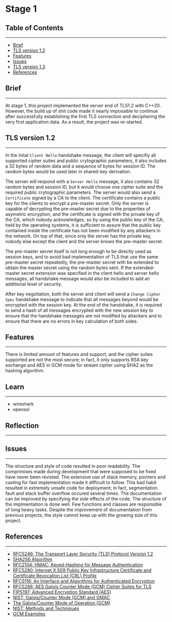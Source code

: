 # Stage 1

## Table of Contents
---
- [Brief](#brief)
- [TLS version 1.2](#tls-version-12)
- [Features](#features)
- [Issues](#issues)
- [TLS version 1.3](#tls-version-13)
- [References](#references)

## Brief
---
At stage 1, this project implemented the server end of TLS1.2 with C++20. However, the build up of shit code made it nearly impossible to continue after successfully establishing the first TLS connection and deciphering the very first application data. As a result, the project was re-started.


## TLS version 1.2
---
In the inital `Client Hello` handshake message, the client will specifiy all supported cipher suites and public crytographic parameters, it also includes a 32 bytes of random data and a sequence of bytes for session ID. The random bytes would be used later in shared-key derivation. 

The server will respond with a `Server Hello` message, it also contains 32 random bytes and session ID, but it would choose one cipher suite and the required public crytographic parameters. The server would also send a `Certificate` signed by a CA to the client. The certificate contains a public key for the clients to encrypt a pre-master secret. Only the server is capable of decrypting the pre-master secret due to the properties of asymetric encryption, and the certificate is signed with the private key of the CA, which nobody acknowledges, so by using the public key of the CA, held by the operating systems, it is sufficient to assure that the public key contained inside the certificate has not been modified by any attackers in the network. On top of that, since only the server has the private key, nobody else except the client and the server knows the pre-master secret. 

The pre-master secret itself is not long enough to be directly used as session keys, and to avoid bad implementation of TLS that use the same pre-master secret repeatedly, the pre-master secret with be extended to obtain the master secret using the random bytes sent. If the extended-master secret extension was specified in the client hello and server hello messages, all handshake message would also be included to add an additional level of security. 

After key negotiation, both the server and client will send a `Change Cipher Spec` handshake message to indicate that all messages beyond would be encrypted with the session key. At the end of the handshake, it is required to send a hash of all messages encrypted with the new session key to ensure that the handshake messages are not modified by attackers and to ensure that there are no errors in key calculation of both sides. 


## Features
---
There is limited amount of features and support, and the cipher suites supported are not the most secure; in fact, it only supports RSA key exchange and AES in GCM mode for stream cipher using SHA2 as the hashing algorithm. 


## Learn
---
- wireshark
- openssl

## Reflection
---


## Issues
---
The structure and style of code resulted in poor readability. The comprimises made during development that were supposed to be fixed have never been revisted. The extensive use of stack memory, pointers and casting for fast implementation made it difficult to follow. This bad habit resulted in extremely unsafe code for deployment; in fact, segmentation fault and stack buffer overflow occured several times. The documentation can be improved by specifying the side effects of the code. The structure of the implmentation is done well. Few functions and classes are responsible of long heavy tasks. Despite the improvement of documentation from previous projects, the style cannot keep up with the growing size of this project. 



## References
---
- [RFC5246: The Transport Layer Security (TLS) Protocol Version 1.2](https://www.rfc-editor.org/rfc/rfc5246)
- [SHA256 Algorithm](https://sha256algorithm.com/)
- [RFC2104: HMAC: Keyed-Hashing for Message Authentication](https://datatracker.ietf.org/doc/html/rfc2104)
- [RFC5280: Internet X.509 Public Key Infrastructure Certificate and Certificate Revocation List (CRL) Profile](https://datatracker.ietf.org/doc/html/rfc5280)
- [RFC5116: An Interface and Algorithms for Authenticated Encryption](https://www.rfc-editor.org/rfc/rfc5116)
- [RFC5288: AES Galois Counter Mode (GCM) Cipher Suites for TLS](https://www.rfc-editor.org/rfc/rfc5288)
- [FIPS197: Advanced Encryption Standard (AES)](https://nvlpubs.nist.gov/nistpubs/FIPS/NIST.FIPS.197-upd1.pdf)
- [NIST: Galois/Counter Mode (GCM) and GMAC](https://nvlpubs.nist.gov/nistpubs/legacy/sp/nistspecialpublication800-38d.pdf)
- [The Galois/Counter Mode of Operation (GCM)](https://csrc.nist.rip/groups/ST/toolkit/BCM/documents/proposedmodes/gcm/gcm-spec.pdf)
- [NIST: Methods and Techniques](https://nvlpubs.nist.gov/nistpubs/legacy/sp/nistspecialpublication800-38a.pdf)
- [GCM Examples](https://csrc.nist.gov/CSRC/media/Projects/Cryptographic-Standards-and-Guidelines/documents/examples/AES_GCM.pdf)
